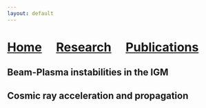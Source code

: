 ```yaml
---
layout: default
---
```


# [Home](index)  &nbsp; &nbsp;  [Research](Research)  &nbsp; &nbsp;  [Publications](Pub) 


## Beam-Plasma instabilities in the IGM 



## Cosmic ray acceleration and propagation


